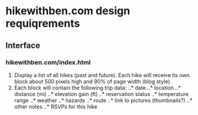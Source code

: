 hikewithben.com design requiqrements
====================================

Interface
---------

### hikewithben.com/index.html
1. Display a list of all hikes (past and future).  Each hike will receive its own block about 500 pixels high and 
  90% of page width (blog style)
2. Each block will contain the following trip data:
..* date
..* location
..* distance (mi)
..* elevation gain (ft)
..* reservation status
..* temperature range
..* weather
..* hazards
..* route
..* link to pictures (thumbnails?)
..* other notes
..* RSVPs for this hike
